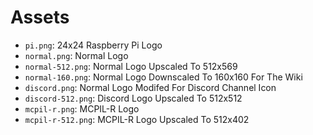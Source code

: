 # Assets
- ``pi.png``: 24x24 Raspberry Pi Logo
- ``normal.png``: Normal Logo
- ``normal-512.png``: Normal Logo Upscaled To 512x569
- ``normal-160.png``: Normal Logo Downscaled To 160x160 For The Wiki
- ``discord.png``: Normal Logo Modifed For Discord Channel Icon
- ``discord-512.png``: Discord Logo Upscaled To 512x512
- ``mcpil-r.png``: MCPIL-R Logo
- ``mcpil-r-512.png``: MCPIL-R Logo Upscaled To 512x402
